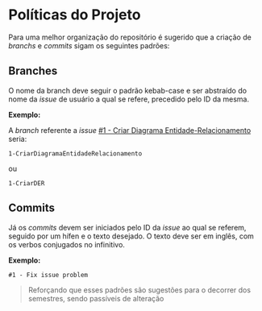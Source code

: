 # Políticas do Projeto

Para uma melhor organização do repositório é sugerido que a criação de _branchs_ e _commits_ sigam os seguintes padrões:

## Branches

O nome da branch deve seguir o padrão kebab-case e ser abstraído do nome da _issue_ de usuário a qual se refere, precedido pelo ID da mesma.

**Exemplo:**

A _branch_ referente a _issue_ [#1 - Criar Diagrama Entidade-Relacionamento](https://github.com/SBD1/grupo1-pokemon/issues/1) seria:

```
1-CriarDiagramaEntidadeRelacionamento
```

ou

```
1-CriarDER
```


## Commits

Já os _commits_ devem ser iniciados pelo ID da _issue_ ao qual se referem, seguido por um hífen e o texto desejado. O texto deve ser em inglês, com os verbos conjugados no infinitivo.

**Exemplo:**
```
#1 - Fix issue problem
```

> Reforçando que esses padrões são sugestões para o decorrer dos semestres, sendo passíveis de alteração